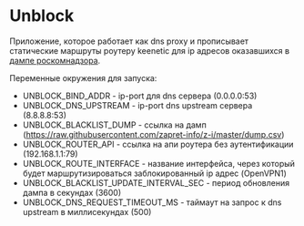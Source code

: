 # Unblock
Приложение, которое работает как dns proxy и прописывает статические маршруты роутеру keenetic для ip адресов оказавшихся в [дампе роскомнадзора](https://github.com/zapret-info/z-i).

Переменные окружения для запуска:
- UNBLOCK_BIND_ADDR - ip-port для dns сервера (0.0.0.0:53) 
- UNBLOCK_DNS_UPSTREAM - ip-port dns upstream сервера (8.8.8.8:53)
- UNBLOCK_BLACKLIST_DUMP - ссылка на дамп  (https://raw.githubusercontent.com/zapret-info/z-i/master/dump.csv)
- UNBLOCK_ROUTER_API - ссылка на апи роутера без аутентификации (192.168.1.1:79)
- UNBLOCK_ROUTE_INTERFACE - название интерфейса, через который будет маршрутизироваться заблокированный ip адрес (OpenVPN1)
- UNBLOCK_BLACKLIST_UPDATE_INTERVAL_SEC - период обновления дампа в секундах (3600)
- UNBLOCK_DNS_REQUEST_TIMEOUT_MS - таймаут на запрос к dns upstream в миллисекундах (500)